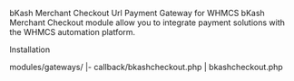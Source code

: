 bKash Merchant Checkout Url Payment Gateway for WHMCS
bKash Merchant Checkout module allow you to integrate payment solutions with the WHMCS automation platform.

Installation


 modules/gateways/
  |- callback/bkashcheckout.php
  |  bkashcheckout.php
